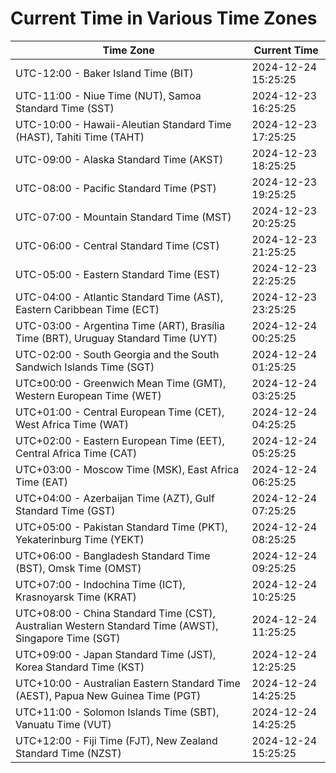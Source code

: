 # Current Time in Various Time Zones

| Time Zone | Current Time |
|-----------|--------------|
| UTC-12:00 - Baker Island Time (BIT) | 2024-12-24 15:25:25 |
| UTC-11:00 - Niue Time (NUT), Samoa Standard Time (SST) | 2024-12-23 16:25:25 |
| UTC-10:00 - Hawaii-Aleutian Standard Time (HAST), Tahiti Time (TAHT) | 2024-12-23 17:25:25 |
| UTC-09:00 - Alaska Standard Time (AKST) | 2024-12-23 18:25:25 |
| UTC-08:00 - Pacific Standard Time (PST) | 2024-12-23 19:25:25 |
| UTC-07:00 - Mountain Standard Time (MST) | 2024-12-23 20:25:25 |
| UTC-06:00 - Central Standard Time (CST) | 2024-12-23 21:25:25 |
| UTC-05:00 - Eastern Standard Time (EST) | 2024-12-23 22:25:25 |
| UTC-04:00 - Atlantic Standard Time (AST), Eastern Caribbean Time (ECT) | 2024-12-23 23:25:25 |
| UTC-03:00 - Argentina Time (ART), Brasília Time (BRT), Uruguay Standard Time (UYT) | 2024-12-24 00:25:25 |
| UTC-02:00 - South Georgia and the South Sandwich Islands Time (SGT) | 2024-12-24 01:25:25 |
| UTC±00:00 - Greenwich Mean Time (GMT), Western European Time (WET) | 2024-12-24 03:25:25 |
| UTC+01:00 - Central European Time (CET), West Africa Time (WAT) | 2024-12-24 04:25:25 |
| UTC+02:00 - Eastern European Time (EET), Central Africa Time (CAT) | 2024-12-24 05:25:25 |
| UTC+03:00 - Moscow Time (MSK), East Africa Time (EAT) | 2024-12-24 06:25:25 |
| UTC+04:00 - Azerbaijan Time (AZT), Gulf Standard Time (GST) | 2024-12-24 07:25:25 |
| UTC+05:00 - Pakistan Standard Time (PKT), Yekaterinburg Time (YEKT) | 2024-12-24 08:25:25 |
| UTC+06:00 - Bangladesh Standard Time (BST), Omsk Time (OMST) | 2024-12-24 09:25:25 |
| UTC+07:00 - Indochina Time (ICT), Krasnoyarsk Time (KRAT) | 2024-12-24 10:25:25 |
| UTC+08:00 - China Standard Time (CST), Australian Western Standard Time (AWST), Singapore Time (SGT) | 2024-12-24 11:25:25 |
| UTC+09:00 - Japan Standard Time (JST), Korea Standard Time (KST) | 2024-12-24 12:25:25 |
| UTC+10:00 - Australian Eastern Standard Time (AEST), Papua New Guinea Time (PGT) | 2024-12-24 14:25:25 |
| UTC+11:00 - Solomon Islands Time (SBT), Vanuatu Time (VUT) | 2024-12-24 14:25:25 |
| UTC+12:00 - Fiji Time (FJT), New Zealand Standard Time (NZST) | 2024-12-24 15:25:25 |
